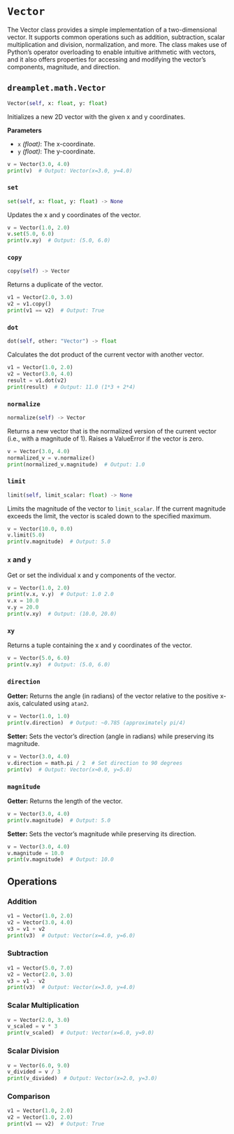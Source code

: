# `Vector`

The Vector class provides a simple implementation of a two-dimensional vector. It supports common operations such as addition, subtraction, scalar multiplication and division, normalization, and more. The class makes use of Python’s operator overloading to enable intuitive arithmetic with vectors, and it also offers properties for accessing and modifying the vector’s components, magnitude, and direction.

## <span class=class></span>`dreamplet.math.Vector`

```py
Vector(self, x: float, y: float)
```

Initializes a new 2D vector with the given x and y coordinates.

<span class="param">**Parameters**</span>

- `x` *(float)*: The x-coordinate.
- `y` *(float)*: The y-coordinate.

```py
v = Vector(3.0, 4.0)
print(v)  # Output: Vector(x=3.0, y=4.0)
```

### <span class="meth"></span>`set`

```py
set(self, x: float, y: float) -> None
```

Updates the x and y coordinates of the vector.

```py
v = Vector(1.0, 2.0)
v.set(5.0, 6.0)
print(v.xy)  # Output: (5.0, 6.0)

```

### <span class="meth"></span>`copy`

```py
copy(self) -> Vector
```

Returns a duplicate of the vector.

```py
v1 = Vector(2.0, 3.0)
v2 = v1.copy()
print(v1 == v2)  # Output: True
```

### <span class="meth"></span>`dot`

```py
dot(self, other: "Vector") -> float
```

Calculates the dot product of the current vector with another vector.

```py
v1 = Vector(1.0, 2.0)
v2 = Vector(3.0, 4.0)
result = v1.dot(v2)
print(result)  # Output: 11.0 (1*3 + 2*4)
```

### <span class="meth"></span>`normalize`

```py
normalize(self) -> Vector
```

Returns a new vector that is the normalized version of the current vector (i.e., with a magnitude of 1). Raises a ValueError if the vector is zero.

```py
v = Vector(3.0, 4.0)
normalized_v = v.normalize()
print(normalized_v.magnitude)  # Output: 1.0
```

### <span class="meth"></span>`limit`

```py
limit(self, limit_scalar: float) -> None
```

Limits the magnitude of the vector to `limit_scalar`. If the current magnitude exceeds the limit, the vector is scaled down to the specified maximum.

```py
v = Vector(10.0, 0.0)
v.limit(5.0)
print(v.magnitude)  # Output: 5.0
```

### <span class="prop"></span>`x` and `y`

Get or set the individual x and y components of the vector.

```py
v = Vector(1.0, 2.0)
print(v.x, v.y)  # Output: 1.0 2.0
v.x = 10.0
v.y = 20.0
print(v.xy)  # Output: (10.0, 20.0)
```

### <span class="prop"></span>`xy`

Returns a tuple containing the x and y coordinates of the vector.

```py
v = Vector(5.0, 6.0)
print(v.xy)  # Output: (5.0, 6.0)
```

### <span class="prop"></span>`direction`

**Getter:** Returns the angle (in radians) of the vector relative to the positive x-axis, calculated using `atan2`.

```py
v = Vector(1.0, 1.0)
print(v.direction)  # Output: ~0.785 (approximately pi/4)
```

**Setter:** Sets the vector’s direction (angle in radians) while preserving its magnitude.

```py
v = Vector(3.0, 4.0)
v.direction = math.pi / 2  # Set direction to 90 degrees
print(v)  # Output: Vector(x≈0.0, y=5.0)
```

### <span class="prop"></span>`magnitude`

**Getter:** Returns the length of the vector.

```py
v = Vector(3.0, 4.0)
print(v.magnitude)  # Output: 5.0
```

**Setter:** Sets the vector’s magnitude while preserving its direction.

```py
v = Vector(3.0, 4.0)
v.magnitude = 10.0
print(v.magnitude)  # Output: 10.0
```

## Operations

### Addition

```py
v1 = Vector(1.0, 2.0)
v2 = Vector(3.0, 4.0)
v3 = v1 + v2
print(v3)  # Output: Vector(x=4.0, y=6.0)
```

### Subtraction

```py
v1 = Vector(5.0, 7.0)
v2 = Vector(2.0, 3.0)
v3 = v1 - v2
print(v3)  # Output: Vector(x=3.0, y=4.0)
```

### Scalar Multiplication

```py
v = Vector(2.0, 3.0)
v_scaled = v * 3
print(v_scaled)  # Output: Vector(x=6.0, y=9.0)
```

### Scalar Division

```py
v = Vector(6.0, 9.0)
v_divided = v / 3
print(v_divided)  # Output: Vector(x=2.0, y=3.0)
```

### Comparison

```py
v1 = Vector(1.0, 2.0)
v2 = Vector(1.0, 2.0)
print(v1 == v2)  # Output: True
```